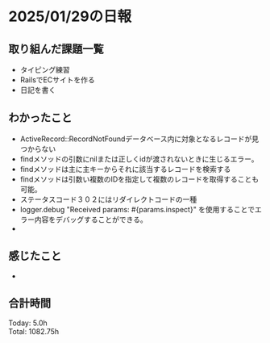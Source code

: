 # 2025/01/29の日報
## 取り組んだ課題一覧
* タイピング練習
*  RailsでECサイトを作る
*  日記を書く
## わかったこと
*  ActiveRecord::RecordNotFoundデータベース内に対象となるレコードが見つからない
  *  findメソッドの引数にnilまたは正しくidが渡されないときに生じるエラー。
*  findメソッドは主に主キーからそれに該当するレコードを検索する
  *  findメソッドは引数い複数のIDを指定して複数のレコードを取得することも可能。
*  ステータスコード３０２にはリダイレクトコードの一種
*  logger.debug "Received params: #{params.inspect}" を使用することでエラー内容をデバッグすることができる。
*        
## 感じたこと
* 
## 合計時間 
Today: 5.0h<br>
Total: 1082.75h
